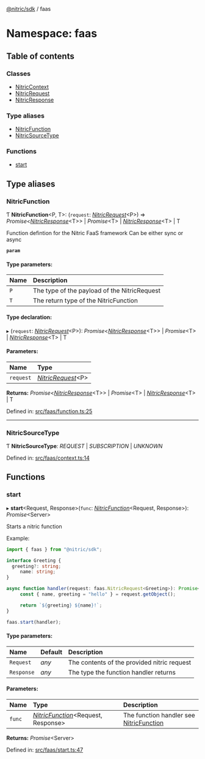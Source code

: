 [@nitric/sdk](../README.md) / faas

# Namespace: faas

## Table of contents

### Classes

- [NitricContext](../classes/faas.nitriccontext.md)
- [NitricRequest](../classes/faas.nitricrequest.md)
- [NitricResponse](../classes/faas.nitricresponse.md)

### Type aliases

- [NitricFunction](faas.md#nitricfunction)
- [NitricSourceType](faas.md#nitricsourcetype)

### Functions

- [start](faas.md#start)

## Type aliases

### NitricFunction

Ƭ **NitricFunction**<P, T\>: (`request`: [*NitricRequest*](../classes/faas.nitricrequest.md)<P\>) => *Promise*<[*NitricResponse*](../classes/faas.nitricresponse.md)<T\>\> \| *Promise*<T\> \| [*NitricResponse*](../classes/faas.nitricresponse.md)<T\> \| T

Function defintion for the Nitric FaaS framework
Can be either sync or async

**`param`** 

#### Type parameters:

Name | Description |
:------ | :------ |
`P` | The type of the payload of the NitricRequest   |
`T` | The return type of the NitricFunction    |

#### Type declaration:

▸ (`request`: [*NitricRequest*](../classes/faas.nitricrequest.md)<P\>): *Promise*<[*NitricResponse*](../classes/faas.nitricresponse.md)<T\>\> \| *Promise*<T\> \| [*NitricResponse*](../classes/faas.nitricresponse.md)<T\> \| T

#### Parameters:

Name | Type |
:------ | :------ |
`request` | [*NitricRequest*](../classes/faas.nitricrequest.md)<P\> |

**Returns:** *Promise*<[*NitricResponse*](../classes/faas.nitricresponse.md)<T\>\> \| *Promise*<T\> \| [*NitricResponse*](../classes/faas.nitricresponse.md)<T\> \| T

Defined in: [src/faas/function.ts:25](https://github.com/nitrictech/node-sdk/blob/c7411df/src/faas/function.ts#L25)

___

### NitricSourceType

Ƭ **NitricSourceType**: *REQUEST* \| *SUBSCRIPTION* \| *UNKNOWN*

Defined in: [src/faas/context.ts:14](https://github.com/nitrictech/node-sdk/blob/c7411df/src/faas/context.ts#L14)

## Functions

### start

▸ **start**<Request, Response\>(`func`: [*NitricFunction*](faas.md#nitricfunction)<Request, Response\>): *Promise*<Server\>

Starts a nitric function

Example:
```typescript
import { faas } from "@nitric/sdk";

interface Greeting {
  greeting?: string;
	 name: string;
}

async function handler(request: faas.NitricRequest<Greeting>): Promise<faas.NitricResponse<string>> {
	 const { name, greeting = "hello" } = request.getObject();

	 return `${greeting} ${name}!`;
}

faas.start(handler);
```

#### Type parameters:

Name | Default | Description |
:------ | :------ | :------ |
`Request` | *any* | The contents of the provided nitric request   |
`Response` | *any* | The type the function handler returns    |

#### Parameters:

Name | Type | Description |
:------ | :------ | :------ |
`func` | [*NitricFunction*](faas.md#nitricfunction)<Request, Response\> | The function handler see [NitricFunction](faas.md#nitricfunction)   |

**Returns:** *Promise*<Server\>

Defined in: [src/faas/start.ts:47](https://github.com/nitrictech/node-sdk/blob/c7411df/src/faas/start.ts#L47)
